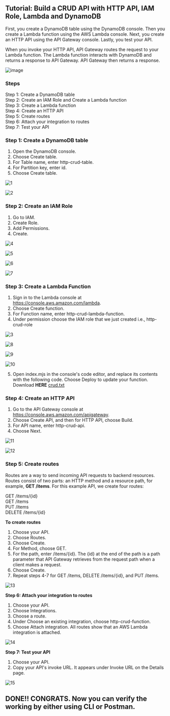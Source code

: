 **<h2>Tutorial: Build a CRUD API with HTTP API, IAM Role, Lambda and DynamoDB</h2>**
First, you create a DynamoDB table using the DynamoDB console. Then you create a Lambda function using the AWS Lambda console. Next, you create an HTTP API using the API Gateway console. Lastly, you test your API.

When you invoke your HTTP API, API Gateway routes the request to your Lambda function. The Lambda function interacts with DynamoDB and returns a response to API Gateway. API Gateway then returns a response.

 ![image](https://github.com/ravinder-panwar/CRUD-Serverless-API/assets/133412857/c466e323-c080-48c4-987c-4e16dc96395d)


**<h3> Steps</h3>**
Step 1: Create a DynamoDB table <br>
Step 2: Create an IAM Role and Create a Lambda function<br>
Step 3: Create a Lambda function<br>
Step 4: Create an HTTP API<br>
Step 5: Create routes<br>
Step 6: Attach your integration to routes<br>
Step 7: Test your API<br>

**<h3> Step 1: Create a DynamoDB table</h3>**
1. Open the DynamoDB console.
2. Choose Create table.
3. For Table name, enter http-crud-table.
4. For Partition key, enter id.
5. Choose Create table.

![1](https://github.com/ravinder-panwar/CRUD-Serverless-API/assets/133412857/7fb25d77-91ea-4126-a0ee-53b47cdce289)

![2](https://github.com/ravinder-panwar/CRUD-Serverless-API/assets/133412857/d1c4e996-bc7e-494f-ae9d-4c73b6fb6acb)

**<h3> Step 2: Create an IAM Role</h3>**
1. Go to IAM.
2. Create Role. 
3. Add Permissions.
4. Create.

![4](https://github.com/ravinder-panwar/CRUD-Serverless-API/assets/133412857/65af71ff-edff-45c0-b49a-b41a1834cd97)

![5](https://github.com/ravinder-panwar/CRUD-Serverless-API/assets/133412857/668caf24-790a-4cba-b63a-2c7d6d268b83)

![6](https://github.com/ravinder-panwar/CRUD-Serverless-API/assets/133412857/f8abecb1-a1c4-4a7a-b568-265aae82139e)

![7](https://github.com/ravinder-panwar/CRUD-Serverless-API/assets/133412857/66d12490-33bf-4650-b7ae-c68c894402c1)

**<h3> Step 3: Create a Lambda Function</h3>**
1. Sign in to the Lambda console at https://console.aws.amazon.com/lambda.
2. Choose Create function.
3. For Function name, enter http-crud-lambda-function.
4. Under permission choose the IAM role that we just created i.e., http-crud-role

![3](https://github.com/ravinder-panwar/CRUD-Serverless-API/assets/133412857/2d565164-f25d-4a8f-9ee7-12875761db19)

![8](https://github.com/ravinder-panwar/CRUD-Serverless-API/assets/133412857/aee437fb-3cf6-4703-ad45-86e2cb0c4de4)

![9](https://github.com/ravinder-panwar/CRUD-Serverless-API/assets/133412857/c8cbaeae-8bed-4c4a-9bd3-6ecb1f7002b0)

![10](https://github.com/ravinder-panwar/CRUD-Serverless-API/assets/133412857/66dd3a55-a316-47da-86e3-4d9207b6c3a3)

5. Open index.mjs in the console's code editor, and replace its contents with the following code. Choose Deploy to update your function. Download **HERE** [crud.txt](https://github.com/ravinder-panwar/CRUD-Serverless-API/files/12094506/crud.txt)

**<h3> Step 4: Create an HTTP API</h3>**
1. Go to the API Gateway console at https://console.aws.amazon.com/apigateway.
2. Choose Create API, and then for HTTP API, choose Build.
3. For API name, enter http-crud-api.
4. Choose Next.

![11](https://github.com/ravinder-panwar/CRUD-Serverless-API/assets/133412857/8bbba3b1-f9c7-49e3-8d26-8050c6945544)

![12](https://github.com/ravinder-panwar/CRUD-Serverless-API/assets/133412857/f6999d70-f9ce-444b-b017-d62b67ce8587)

**<h3> Step 5: Create routes</h3>**
Routes are a way to send incoming API requests to backend resources. Routes consist of two parts: an HTTP method and a resource path, for example, **GET /items**. For this example API, we create four routes:

GET /items/{id} <br>
GET /items<br>
PUT /items<br>
DELETE /items/{id} <br>

**To create routes**

1. Choose your API.
2. Choose Routes.
3. Choose Create.
4. For Method, choose GET.
5. For the path, enter /items/{id}. The {id} at the end of the path is a path parameter that API Gateway retrieves from the request path when a client makes a request.
6. Choose Create.
7. Repeat steps 4-7 for GET /items, DELETE /items/{id}, and PUT /items.

![13](https://github.com/ravinder-panwar/CRUD-Serverless-API/assets/133412857/9ed4f983-71d4-4a3f-8dcf-b18cbbb17a68)

**Step 6: Attach your integration to routes**

1. Choose your API.
2. Choose Integrations.
3. Choose a route.
4. Under Choose an existing integration, choose http-crud-function.
5. Choose Attach integration.
All routes show that an AWS Lambda integration is attached.

![14](https://github.com/ravinder-panwar/CRUD-Serverless-API/assets/133412857/479423ff-6f64-4685-a10d-d8c8128d0425)

**Step 7: Test your API**

1. Choose your API.
2. Copy your API's invoke URL. It appears under Invoke URL on the Details page.

![15](https://github.com/ravinder-panwar/CRUD-Serverless-API/assets/133412857/fdf8415b-7f8c-4e24-8751-4dc236d866a2)

**<h2> DONE!! CONGRATS. Now you can verify the working by either using CLI or Postman.</h2>**



